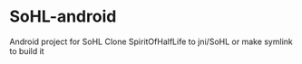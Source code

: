 # SoHL-android
Android project for SoHL
Clone SpiritOfHalfLife to jni/SoHL or make symlink to build it
